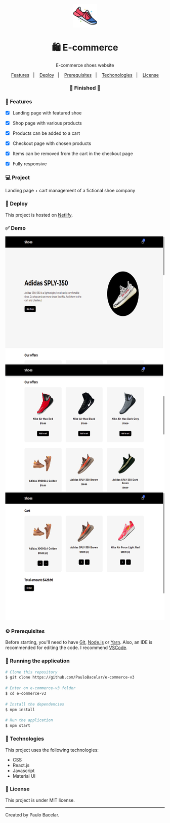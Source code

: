 <h4 align="center">
  <img src="https://github.com/PauloBacelar/e-commerce-v3/blob/main/public/logo.png" alt="logo" height="75"/>
</h4>

<h1 align="center">
    🛍️ E-commerce
</h1>

<p align="center">E-commerce shoes website</p>

<p align="center">
  <a href="#-features">Features</a>&nbsp;&nbsp;&nbsp;|&nbsp;&nbsp;&nbsp;
  <a href="#-deploy">Deploy</a>&nbsp;&nbsp;&nbsp;|&nbsp;&nbsp;&nbsp;
  <a href="#-prerequisites">Prerequisites</a>&nbsp;&nbsp;&nbsp;|&nbsp;&nbsp;&nbsp;
  <a href="#-technologies">Techonologies</a>&nbsp;&nbsp;&nbsp;|&nbsp;&nbsp;&nbsp;
  <a href="#-license">License</a>
</p>

<h3 align="center"> 
🚧  Finished  🚧
</h3>

### 📎 Features 

- [x] Landing page with featured shoe
- [x] Shop page with various products
- [x] Products can be added to a cart
- [x] Checkout page with chosen products
- [x] Items can be removed from the cart in the checkout page
- [x] Fully responsive


### 💻 Project

Landing page + cart management of a fictional shoe company

### 🚀 Deploy 

This project is hosted on [Netlify](https://shoes-paulobacelar.netlify.app/).

### ✅ Demo
<img src="https://github.com/PauloBacelar/e-commerce-v3/blob/main/public/preview/desktop-1.png" height="400px"/>
<img src="https://github.com/PauloBacelar/e-commerce-v3/blob/main/public/preview/desktop-2.png" height="400px"/>
<img src="https://github.com/PauloBacelar/e-commerce-v3/blob/main/public/preview/desktop-3.png" height="400px"/>

### ⚙ Prerequisites

Before starting, you'll need to have [Git](https://git-scm.com), [Node.js](https://nodejs.org/en/) or [Yarn](https://yarnpkg.com/).
Also, an IDE is recommended for editing the code. I recommend [VSCode](https://code.visualstudio.com/).

### 📗 Running the application

```bash
# Clone this repository
$ git clone https://github.com/PauloBacelar/e-commerce-v3

# Enter on e-commerce-v3 folder
$ cd e-commerce-v3

# Install the dependencies
$ npm install

# Run the application
$ npm start
```

### 🚀 Technologies

This project uses the following technologies:

- CSS
- React.js
- Javascript
- Material UI

### 📝 License

This project is under MIT license.

<hr/>

Created by Paulo Bacelar.
